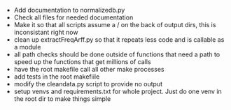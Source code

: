 * Add documentation to normalizedb.py
* Check all files for needed documentation
* Make it so that all scripts assume a / on the back of output dirs, this is inconsistant right now
* clean up extractFreqArff.py so that it repeats less code and is callable as a module
* all path checks should be done outside of functions that need a path to speed up the functions that get millions of calls
* have the root makefile call all other make processes 
* add tests in the root makefiile
* modify the cleandata.py script to provide no output
* setup venvs and requirements.txt for whole project. Just do one venv in the root dir to make things simple 
